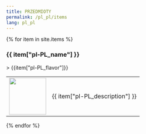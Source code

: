 ```yaml
---
title: PRZEDMIOTY
permalink: /pl_pl/items
lang: pl_pl
---
```

{% for item in site.items %}
<h3 id = '{{item.tile_id}}'>{{ item["pl-PL_name"] }}</h3>
> {{item["pl-PL_flavor"]}}
<table>
    <tr>
        <td width = '100'>
            <img width = '100' height = '100' src = '{{site.baseurl}}{{ item.image }}' />
        </td>
        <td>{{ item["pl-PL_description"] }}</td>
    </tr>
</table>
{% endfor %}
